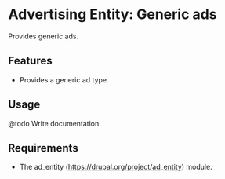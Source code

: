 # Advertising Entity: Generic ads

Provides generic ads.

## Features

- Provides a generic ad type.

## Usage

@todo Write documentation.

## Requirements

- The ad_entity (https://drupal.org/project/ad_entity) module.

